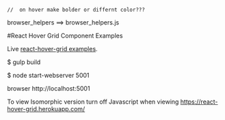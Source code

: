 






    //  on hover make bolder or differnt color???






browser_helpers ==> browser_helpers.js









#React Hover Grid Component Examples

Live [react-hover-grid examples](https://react-hover-grid.herokuapp.com/).

$ gulp build

$ node start-webserver 5001

browser http://localhost:5001

To view Isomorphic version turn off Javascript when viewing https://react-hover-grid.herokuapp.com/